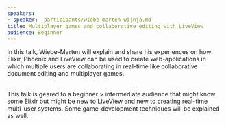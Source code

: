```yaml
---
speakers:
- speaker: _participants/wiebe-marten-wijnja.md
title: Multiplayer games and collaborative editing with LiveView
audience: Beginner
---
```

<p>In this talk, Wiebe-Marten will explain and share his experiences on how Elixir, Phoenix and LiveView can be used to create web-applications in which multiple users are collaborating in real-time like collaborative document editing and multiplayer games.<br /><br />

 This talk is geared to a beginner > intermediate audience that might know some Elixir but might be new to LiveView and new to creating real-time multi-user systems. Some game-development techniques will be explained as well.</p>
